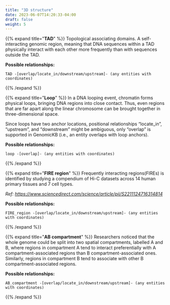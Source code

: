```yaml
---
title: "3D structure"
date: 2023-06-07T14:20:33-04:00
draft: false
weight: 5
---
```


{{% expand title="**TAD**" %}}
Topological associating domains. A self-interacting genomic region, meaning that DNA sequences within a TAD physically interact with each other more frequently than with sequences outside the TAD.

**Possible relationships:**
```
TAD -[overlap/locate_in/downstream/upstream]- (any entities with coordinates)
```
{{% /expand %}}

{{% expand title="**Loop**" %}}
In a DNA looping event, chromatin forms physical loops, bringing DNA regions into close contact. Thus, even regions that are far apart along the linear chromosome can be brought together in three-dimensional space.

Since loops have two anchor locations, positional relationships “locate_in”, “upstream”, and “downstream” might be ambiguous, only “overlap” is supported in GenomicKB (i.e., an entity overlaps with loop anchors).

**Possible relationships:**
```
loop -[overlap]- (any entities with coordinates)
```
{{% /expand %}}

{{% expand title="**FIRE region**" %}}
Frequently interacting regions(FIREs) is identified by studying a compendium of Hi-C datasets across 14 human primary tissues and 7 cell types.

*Ref: https://www.sciencedirect.com/science/article/pii/S2211124716314814*

**Possible relationships:**
```
FIRE_region -[overlap/locate_in/downstream/upstream]- (any entities with coordinates)
```
{{% /expand %}}

{{% expand title="**AB compartment**" %}}
Researchers noticed that the whole genome could be split into two spatial compartments, labelled A and B, where regions in compartment A tend to interact preferentially with A compartment-associated regions than B compartment-associated ones. Similarly, regions in compartment B tend to associate with other B compartment-associated regions.

**Possible relationships:**
```
AB_compartment -[overlap/locate_in/downstream/upstream]- (any entities with coordinates)
```
{{% /expand %}}